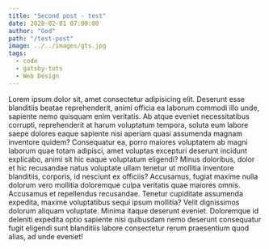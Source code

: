 ```yaml
---
title: "Second post - test"
date: 2020-02-01 07:00:00
author: "God"
path: "/test-post"
image: ../../images/gts.jpg
tags:
  - code
  - gatsby-tuts
  - Web Design
---
```


Lorem ipsum dolor sit, amet consectetur adipisicing elit. Deserunt esse blanditiis beatae reprehenderit, animi officia ea laborum commodi illo unde, sapiente nemo quisquam enim veritatis. Ab atque eveniet necessitatibus corrupti, reprehenderit at harum voluptatum tempora, soluta eum labore saepe dolores eaque sapiente nisi aperiam quasi assumenda magnam inventore quidem? Consequatur ea, porro maiores voluptatem ab magni laborum quae totam adipisci, amet voluptas excepturi deserunt incidunt explicabo, animi sit hic eaque voluptatum eligendi? Minus doloribus, dolor et hic recusandae natus voluptate ullam tenetur ut mollitia inventore blanditiis, corporis, id nesciunt ex officiis? Accusamus, fugiat maxime nulla dolorum vero mollitia doloremque culpa veritatis quae maiores omnis. Accusamus et repellendus recusandae. Tenetur cupiditate assumenda expedita, maxime voluptatibus sequi ipsum mollitia? Velit dignissimos dolorum aliquam voluptate. Minima itaque deserunt eveniet. Doloremque id deleniti expedita optio sapiente nisi quibusdam nemo deserunt consequatur fugit eligendi sunt blanditiis labore consectetur rerum praesentium quod alias, ad unde eveniet!
